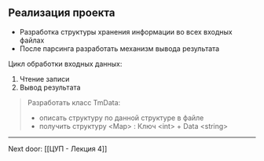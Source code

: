 ## Реализация проекта

- Разработка структуры хранения информации во всех входных файлах
- После парсинга разработать механизм вывода результата 

Цикл обработки входных данных:
1. Чтение записи
2. Вывод результата 

> Разработать класс TmData: 
> - описать структуру по данной структуре в файле
> - получить структуру \<Map\> : Ключ \<int\> + Data \<string\>

---

Next door: [[ЦУП - Лекция 4]]
